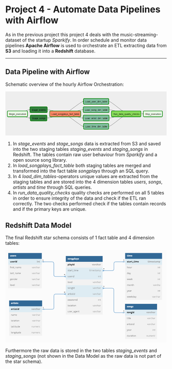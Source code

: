 # Project 4 - Automate Data Pipelines with Airflow

As in the previous project this project 4 deals with the music-streaming-dataset of the startup *Sparkify*. In order schedule and monitor data pipelines **Apache Airflow** is used to orchestrate an ETL extracting data from **S3** and loading it into a **Redshift** database.

---

## Data Pipeline with Airflow

Schematic overview of the hourly Airflow Orchestration:

![DAG](./images/dag_schema.PNG)

1. In *stage_events* and *stage_songs* data is extracted from S3 and saved into the two staging tables *staging_events* and *staging_songs* in Redshift. The tables contain raw user behaviour from *Sparkify* and a open source song library.
2. In *load_songplays_fact_table* both staging tables are merged and transformed into the fact table *songplays* through an SQL query.
3. In 4 *load_dim_tables*-operators unique values are extracted from the staging tables and are stored into the 4 dimension tables *users*, *songs*, *artists* and *time* through SQL queries.
4. In *run_data_quality_checks* quality checks are performed on all 5 tables in order to ensure integrity of the data and check if the ETL ran correctly. The two checks performed check if the tables contain records and if the primary keys are unique.

## Redshift Data Model

The final Redshift star schema consists of 1 fact table and 4 dimension tables:

![Redshift Data Model](./images/airflow_data_model.PNG)

Furthermore the raw data is stored in the two tables *staging_events* and *staging_songs* (not shown in the Data Model as the raw data is not part of the star schema).
